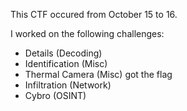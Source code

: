 This CTF occured from October 15 to 16.

I worked on the following challenges:
- Details (Decoding)
- Identification (Misc)
- Thermal Camera (Misc) got the flag
- Infiltration (Network)
- Cybro (OSINT)
